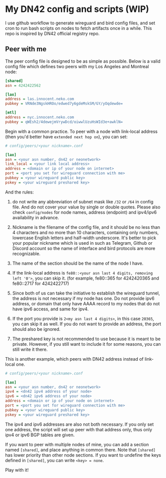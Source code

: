 # My DN42 config and scripts (WIP)

I use github workflow to generate wireguard and bird config files, and set cron to run bash scripts on nodes to fetch artifacts once in a while. This repo is inspired by DN42 official registry repo.

## Peer with me

The peer config file is designed to be as simple as possible. Below is a valid config file which defines two peers with my Los Angeles and Montreal node:

```ini
[shared]
asn = 4242422562

[lax]
address = las.innocent.neko.com
pubkey = VRNde3NgskHROo/edwed7y6gdeMskSM/GY/yOqdewde=

[mtl]
address = nyc.innocent.neko.com
pubkey = qWEsh2/4dewejmVrywDcd/oiwwlUzuHsWId3e+awklN=
```

Begin with a common practice. To peer with a node with link-local address (then you'd better have `extended next hop on`), you can set:

```ini
# config/peers/<your nickname>.conf

[lax]
asn = <your asn number, dn42 or neonetwork>
link_local = <your link local address>
address = <domain or ip of your node on internet>
port = <port you set for wireguard connection with me>
pubkey = <your wireguard public key>
pskey = <your wireguard preshared key>
```

And the rules:

1. do not write any abbreviation of subnet mask like `/32` or `/64` in config file. And do not cover your value by single or double quotes. Please also check `config/nodes` for node names, address (endpoint) and ipv4/ipv6 availability in advance.

2. Nickname is the filename of the config file, and it should be no less than 4 characters and no more than 10 characters, containing only numbers, lowercase English letters and half-width underscore. It's better to pick your popular nickname which is used in such as Telegram, Github or Discord account so the name of interface and bird protocols are more recognizable.

3. The name of the section should be the name of the node I have.

4. If the link-local address is `fe80::<your asn last 4 digits, removing left '0'>`, you can skip it. (for example, fe80::365 for 4242420365 and fe80::2717 for 4242422717)

5. Since both of us can take the initiative to establish the wireguard tunnel, the address is not necessary if my node has one. Do not provide ipv6 address, or domain that only have AAAA record to my nodes that do not have ipv6 access, and same for ipv4.

6. If the port you provide is `2<my asn last 4 digits>`, in this case `20365`, you can skip it as well. If you do not want to provide an address, the port should also be ignored.

7. The preshared key is not recommended to use because it is meant to be private. However, if you still want to include it for some reasons, you can still write it there.

This is another example, which peers with DN42 address instead of link-local one.

```ini
# config/peers/<your nickname>.conf

[lax]
asn = <your asn number, dn42 or neonetwork>
ipv4 = <dn42 ipv4 address of your node>
ipv6 = <dn42 ipv6 address of your node>
address = <domain or ip of your node on internet>
port = <port you set for wireguard connection with me>
pubkey = <your wireguard public key>
pskey = <your wireguard preshared key>
```

The ipv4 and ipv6 addresses are also not both necessary. If you only set one address, the script will set up peer with that address only, thus only ipv4 or ipv6 BGP tables are given.

If you want to peer with multiple nodes of mine, you can add a section named `[shared]`, and place anything in common there. Note that `[shared]` has lower priority than other node sections. If you want to undefine the keys defined in `[shared]`, you can write `<key> = none`.

Play with it!